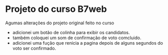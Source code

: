  # Projeto do curso B7web

Agumas alterações do projeto original feito no curso 
+ adicionei um botão de colinha para exibir os candidatos.
+ também coloquei um som de confirmação de voto comcluido.
+ adicionei uma fução que renicia a pagina depois de alguns segundos do voto ser confirmado.




 
